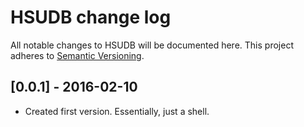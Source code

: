 
# HSUDB change log

All notable changes to HSUDB will be documented here. This project adheres to [Semantic Versioning](http://semver.org/).

## [0.0.1] - 2016-02-10

- Created first version. Essentially, just a shell.
